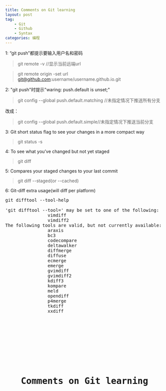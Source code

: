 ```yaml
---
title: Comments on Git learning
layout: post
tag:
    - Git
    - Github
    - Syntax
categories: 编程
---
```


1: “git push”都提示要输入用户名和密码 [<i class="fa fa-link"></i>](https://help.github.com/articles/changing-a-remote-s-url/ "Changing a remote's URL")
>git remote -v //显示当前远端url

>git remote origin -set url git@github.com:username/username.github.io.git

2: "git push"时提示"waring: push.default is unset;"
>git config --global push.default.matching //未指定情况下推送所有分支<br>

改成：

>git config --global push.default.simple//未指定情况下推送当前分支

3: Git short status flag to see your changes in a more compact way

>git status -s

4: To see what you’ve changed but not yet staged

>git diff

5: Compares your staged changes to your last commit

>git diff --staged(or --cached)

6: Git-diff extra usage(will diff per platform)
<pre class="md">
git difftool --tool-help

'git difftool --tool=<tool>' may be set to one of the following:
                vimdiff
                vimdiff2
The following tools are valid, but not currently available:
                araxis
                bc3
                codecompare
                deltawalker
                diffmerge
                diffuse
                ecmerge
                emerge
                gvimdiff
                gvimdiff2
                kdiff3
                kompare
                meld
                opendiff
                p4merge
                tkdiff
                xxdiff
</pre>

<pre class="html">
<body onLoad="setInterval(setTimeSpan,1000);">
    <div id="test">
      <div id="test" role="test">
        <header>

            <h1>Comments on Git learning</h1>

        </header>
       </div>
	</div>
</body>
</pre>

